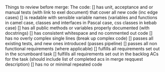 Things to review before merge:
The code:
[] has unit, acceptance and or manual tests (with link to exel document) that cover all new code (inc edge cases)
[] is readable with sensible variable names (variables and functions in camel case, classes and interfaces in Pascal case, css classes in kebab case)
[] has all public methods or variables properly documented (with docstrings)
[] has consistent whitespace and no commented out code
[] has no overly complex single lines (break up complex code)
[] passes all existing tests, and new ones introduced (passes pipeline)
[] passes all non functional requirements (where applicable)
[] fulfills all requirements set out in the scrumboard task
[] fulfills all requirements set out in the backlog ACs for the task (should include list of completed acs in merge reqquest description)
[] has no or minimal repeated code
